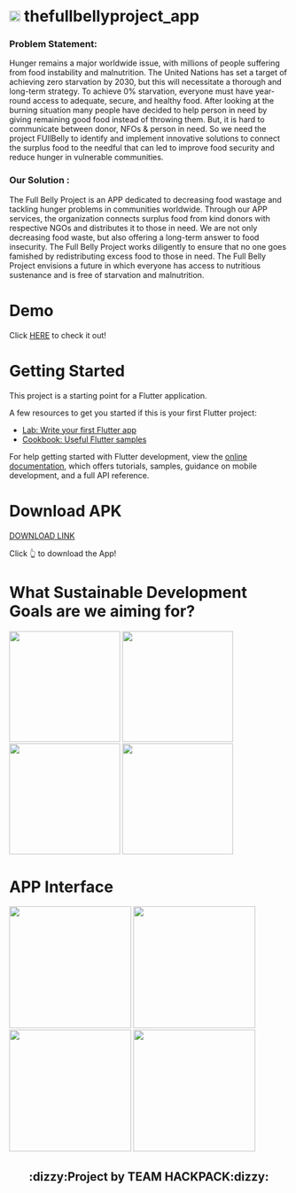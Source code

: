 # <img src="https://i.postimg.cc/gkyZDNPh/Group-12.png" width="20px">   thefullbellyproject_app

<h3>Problem Statement: </h3>
Hunger remains a major worldwide issue, with millions of people suffering from food instability and malnutrition. The United Nations has set a target of achieving zero starvation by 2030, but this will necessitate a thorough and long-term strategy. To achieve 0% starvation, everyone must have year-round access to adequate, secure, and healthy food. After looking at the burning situation many people have decided to help person in need by giving remaining good food instead of throwing them. But, it is hard to communicate between donor, NFOs & person in need. So we need the project FUllBelly to identify and implement innovative solutions to connect the surplus food to the needful that can led to improve food security and reduce hunger in vulnerable communities.

<h3> Our Solution :</h3>
The Full Belly Project is an APP dedicated to decreasing food wastage and tackling hunger problems in communities worldwide. Through our APP services, the organization connects surplus food from kind donors with respective NGOs and distributes it to those in need. We are not only decreasing food waste, but also offering a long-term answer to food insecurity. The Full Belly Project works diligently to ensure that no one goes famished by redistributing excess food to those in need. The Full Belly Project envisions a future in which everyone has access to nutritious sustenance and is free of starvation and malnutrition.


# Demo
Click [HERE](https://youtu.be/wKz6-HVQbGM) to check it out!

# Getting Started

This project is a starting point for a Flutter application.

A few resources to get you started if this is your first Flutter project:

- [Lab: Write your first Flutter app](https://docs.flutter.dev/get-started/codelab)
- [Cookbook: Useful Flutter samples](https://docs.flutter.dev/cookbook)

For help getting started with Flutter development, view the
[online documentation](https://docs.flutter.dev/), which offers tutorials,
samples, guidance on mobile development, and a full API reference.

# Download APK
[DOWNLOAD LINK](https://drive.google.com/file/d/14uVbA9ZU532V0Ffgs93NcFph0FuF79a4/view?usp=share_link)

Click :point_up_2: to download the App!




# What Sustainable Development Goals are we aiming for?

<img src="https://i.postimg.cc/660rxncn/goal-01-480.png" width="200px"> <img src="https://i.postimg.cc/gJsMn5VH/goal-02-480.png" width="200px">
<img src="https://i.postimg.cc/KY0by91C/goal-11-480.png" width="200px"> <img src="https://i.postimg.cc/CLCLQs4p/goal-12-480.png" width="200px">

# APP Interface
<img src="https://i.postimg.cc/Y93zRsCD/Screenshot-20230330-131827.jpg" width="220px"> <img src="https://i.postimg.cc/RVXfYt9h/Screenshot-20230330-131857.jpg" width="220px"> <img src="https://i.postimg.cc/7Z5FGgZT/Screenshot-20230330-132044.jpg" width="220px"> <img src="https://i.postimg.cc/fT97VyhR/Screenshot-20230330-132122.jpg" width="220px">



<h2 align="center">:dizzy:Project by TEAM HACKPACK:dizzy:</h2>
